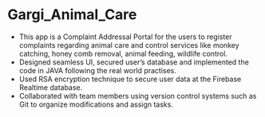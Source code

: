 # Gargi_Animal_Care
* This app is a Complaint Addressal Portal for the users to register complaints regarding animal care and control services
like monkey catching, honey comb removal, animal feeding, wildlife control.
* Designed seamless UI, secured user’s database and implemented the code in JAVA following the real world practises.
* Used RSA encryption technique to secure user data at the Firebase Realtime database.
* Collaborated with team members using version control systems such as Git to organize modifications and assign tasks.
